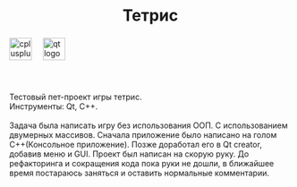 <h1 align="center">Тетрис</h1>

###

<div align="left">
  <img src="https://cdn.jsdelivr.net/gh/devicons/devicon/icons/cplusplus/cplusplus-original.svg" height="40" alt="cplusplus logo"  />
  <img width="12" />
  <img src="https://cdn.jsdelivr.net/gh/devicons/devicon/icons/qt/qt-original.svg" height="40" alt="qt logo"  />
</div>

###

<br clear="both">

<p align="left">Тестовый пет-проект игры тетрис. <br>Инструменты: Qt, C++.<br><br>Задача была написать игру без использования ООП. С использованием двумерных массивов. Сначала приложение было написано на голом C++(Консольное приложение). Позже доработал его в Qt creator, добавив меню и GUI. Проект был написан на скорую руку. До рефакторинга и сокращения кода пока руки не дошли, в ближайшее время постараюсь заняться и оставить нормальные комментарии.</p>

###
